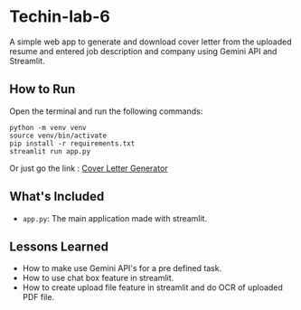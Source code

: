 # Techin-lab-6

A simple web app to generate and download cover letter from the uploaded resume and entered job description and company using Gemini API and Streamlit.  

## How to Run
Open the terminal and run the following commands:

```
python -m venv venv
source venv/bin/activate
pip install -r requirements.txt
streamlit run app.py
```
Or just go the link : [Cover Letter Generator](https://techin-lab5-coverlettergenerator.streamlit.app/)

## What's Included

- `app.py`: The main application made with streamlit.

## Lessons Learned

- How to make use Gemini API's for a pre defined task.
- How to use chat box feature in streamlit.
- How to create upload file feature in streamlit and do OCR of uploaded PDF file.

